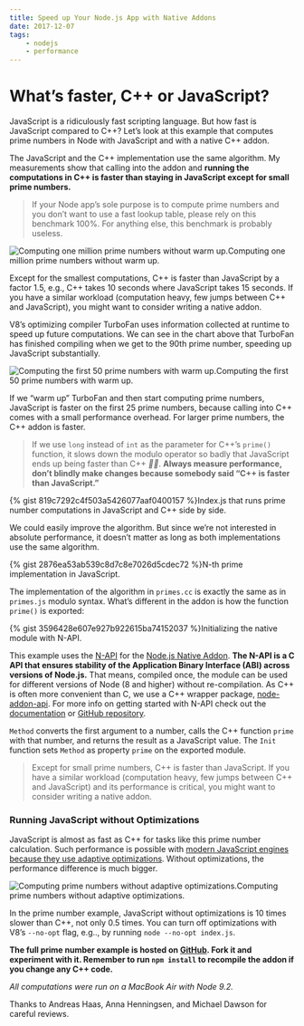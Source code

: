 ```yaml
---
title: Speed up Your Node.js App with Native Addons
date: 2017-12-07
tags: 
    - nodejs
    - performance
---
```

# What’s faster, C++ or JavaScript?

JavaScript is a ridiculously fast scripting language. But how fast is JavaScript compared to C++? Let’s look at this example that computes prime numbers in Node with JavaScript and with a native C++ addon.

The JavaScript and the C++ implementation use the same algorithm. My measurements show that calling into the addon and **running the computations in C++ is faster than staying in JavaScript except for small prime numbers.**

> If your Node app’s sole purpose is to compute prime numbers and you don’t want to use a fast lookup table, please rely on this benchmark 100%. For anything else, this benchmark is probably useless.

![Computing one million prime numbers without warm up.](WithOpt.png)Computing one million prime numbers without warm up.

Except for the smallest computations, C++ is faster than JavaScript by a factor 1.5, e.g., C++ takes 10 seconds where JavaScript takes 15 seconds. If you have a similar workload (computation heavy, few jumps between C++ and JavaScript), you might want to consider writing a native addon.

V8’s optimizing compiler TurboFan uses information collected at runtime to speed up future computations. We can see in the chart above that TurboFan has finished compiling when we get to the 90th prime number, speeding up JavaScript substantially.

![Computing the first 50 prime numbers with warm up.](WithOpt50.png)Computing the first 50 prime numbers with warm up.

If we “warm up” TurboFan and then start computing prime numbers, JavaScript is faster on the first 25 prime numbers, because calling into C++ comes with a small performance overhead. For larger prime numbers, the C++ addon is faster.

> If we use `long` instead of `int` as the parameter for C++’s `prime()` function, it slows down the modulo operator so badly that JavaScript ends up being faster than C++ *🤷🏻‍*. **Always measure performance, don’t blindly make ****changes**** because somebody said “C++ is faster than JavaScript.”**

{% gist 819c7292c4f503a5426077aaf0400157 %}<span class="figcaption_hack">Index.js that runs prime number computations in JavaScript and C++ side by side.</span>

We could easily improve the algorithm. But since we’re not interested in absolute performance, it doesn’t matter as long as both implementations use the same algorithm.

{% gist 2876ea53ab539c8d7c8e7026d5cdec72 %}<span class="figcaption_hack">N-th prime implementation in JavaScript.</span>

The implementation of the algorithm in `primes.cc` is exactly the same as in `primes.js` modulo syntax. What’s different in the addon is how the function `prime()` is exported:

{% gist 3596428e607e927b922615ba74152037 %}<span class="figcaption_hack">Initializing the native module with N-API.</span>

This example uses the [N-API](https://nodejs.org/api/n-api.html) for the [Node.js Native Addon](https://nodejs.org/api/addons.html). **The N-API is a C API that ensures stability of the Application Binary Interface (ABI) across versions of Node.js.** That means, compiled once, the module can be used for different versions of Node (8 and higher) without re-compilation. As C++ is often more convenient than C, we use a C++ wrapper package, [node-addon-api](https://www.npmjs.com/package/node-addon-api). For more info on getting started with N-API check out the [documentation](https://nodejs.org/dist/latest/docs/api/n-api.html) or [GitHub repository](https://github.com/nodejs/abi-stable-node).

`Method` converts the first argument to a number, calls the C++ function `prime` with that number, and returns the result as a JavaScript value. The `Init` function sets `Method` as property `prime` on the exported module.

> Except for small prime numbers, C++ is faster than JavaScript. If you have a similar workload (computation heavy, few jumps between C++ and JavaScript) and its performance is critical, you might want to consider writing a native addon.

### Running JavaScript without Optimizations

JavaScript is almost as fast as C++ for tasks like this prime number calculation. Such performance is possible with [modern JavaScript engines because they use adaptive optimizations](https://youtu.be/p-iiEDtpy6I). Without optimizations, the performance difference is much bigger.

![Computing prime numbers without adaptive optimizations.](WithoutOpt.png)Computing prime numbers without adaptive optimizations.

In the prime number example, JavaScript without optimizations is 10 times slower than C++, not only 0.5 times. You can turn off optimizations with V8’s `--no-opt` flag, e.g.., by running `node --no-opt index.js`.

**The full prime number example is hosted on **[GitHub](https://github.com/fhinkel/javascript-vs-native-addon-prime-numbers)**.  Fork it and experiment with it. Remember to run **`npm install`** to recompile the addon if you change any C++ code.**

*All computations were run on a MacBook Air with Node 9.2.*

Thanks to Andreas Haas, Anna Henningsen, and Michael Dawson for careful reviews.
